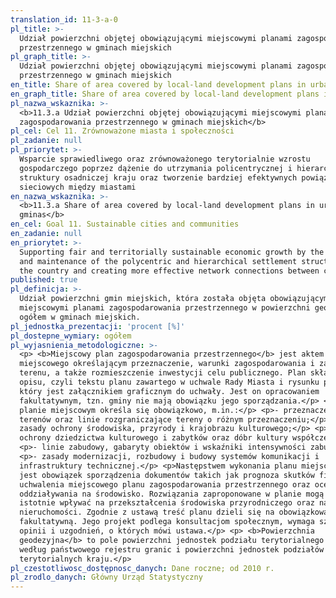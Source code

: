 ```yaml
---
translation_id: 11-3-a-0
pl_title: >-
  Udział powierzchni objętej obowiązującymi miejscowymi planami zagospodarowania
  przestrzennego w gminach miejskich
pl_graph_title: >-
  Udział powierzchni objętej obowiązującymi miejscowymi planami zagospodarowania
  przestrzennego w gminach miejskich
en_title: Share of area covered by local-land development plans in urban gminas
en_graph_title: Share of area covered by local-land development plans in urban gminas
pl_nazwa_wskaznika: >-
  <b>11.3.a Udział powierzchni objętej obowiązującymi miejscowymi planami
  zagospodarowania przestrzennego w gminach miejskich</b>
pl_cel: Cel 11. Zrównoważone miasta i społeczności
pl_zadanie: null
pl_priorytet: >-
  Wsparcie sprawiedliwego oraz zrównoważonego terytorialnie wzrostu
  gospodarczego poprzez dążenie do utrzymania policentrycznej i hierarchicznej
  struktury osadniczej kraju oraz tworzenie bardziej efektywnych powiązań
  sieciowych między miastami
en_nazwa_wskaznika: >-
  <b>11.3.a Share of area covered by local-land development plans in urban
  gminas</b>
en_cel: Goal 11. Sustainable cities and communities
en_zadanie: null
en_priorytet: >-
  Supporting fair and territorially sustainable economic growth by the pursuit
  and maintenance of the polycentric and hierarchical settlement structure of
  the country and creating more effective network connections between cities
published: true
pl_definicja: >-
  Udział powierzchni gmin miejskich, która została objęta obowiązującymi
  miejscowymi planami zagospodarowania przestrzennego w powierzchni geodezyjnej
  ogółem w gminach miejskich.
pl_jednostka_prezentacji: 'procent [%]'
pl_dostepne_wymiary: ogółem
pl_wyjasnienia_metodologiczne: >-
  <p> <b>Miejscowy plan zagospodarowania przestrzennego</b> jest aktem prawa
  miejscowego określającym przeznaczenie, warunki zagospodarowania i zabudowy
  terenu, a także rozmieszczenie inwestycji celu publicznego. Plan składa się z
  opisu, czyli tekstu planu zawartego w uchwale Rady Miasta i rysunku planu,
  który jest załącznikiem graficznym do uchwały. Jest on opracowaniem
  fakultatywnym, tzn. gminy nie mają obowiązku jego sporządzania.</p> <p>W
  planie miejscowym określa się obowiązkowo, m.in.:</p> <p>- przeznaczenie
  terenów oraz linie rozgraniczające tereny o różnym przeznaczeniu;</p> <p>-
  zasady ochrony środowiska, przyrody i krajobrazu kulturowego;</p> <p>- zasady
  ochrony dziedzictwa kulturowego i zabytków oraz dóbr kultury współczesnej;</p>
  <p>- linie zabudowy, gabaryty obiektów i wskaźniki intensywności zabudowy;</p>
  <p>- zasady modernizacji, rozbudowy i budowy systemów komunikacji i
  infrastruktury technicznej.</p> <p>Następstwem wykonania planu miejscowego
  jest obowiązek sporządzenia dokumentów takich jak prognoza skutków finansowych
  uchwalenia miejscowego planu zagospodarowania przestrzennego oraz ocena
  oddziaływania na środowisko. Rozwiązania zaproponowane w planie mogą bowiem
  istotnie wpływać na przekształcenia środowiska przyrodniczego oraz na wartość
  nieruchomości. Zgodnie z ustawą treść planu dzieli się na obowiązkową i
  fakultatywną. Jego projekt podlega konsultacjom społecznym, wymaga szeregu
  opinii i uzgodnień, o których mówi ustawa.</p> <p> <b>Powierzchnia
  geodezyjna</b> to pole powierzchni jednostek podziału terytorialnego państwa
  według państwowego rejestru granic i powierzchni jednostek podziałów
  terytorialnych kraju.</p>
pl_czestotliwosc_dostępnosc_danych: Dane roczne; od 2010 r.
pl_zrodlo_danych: Główny Urząd Statystyczny
---
```

